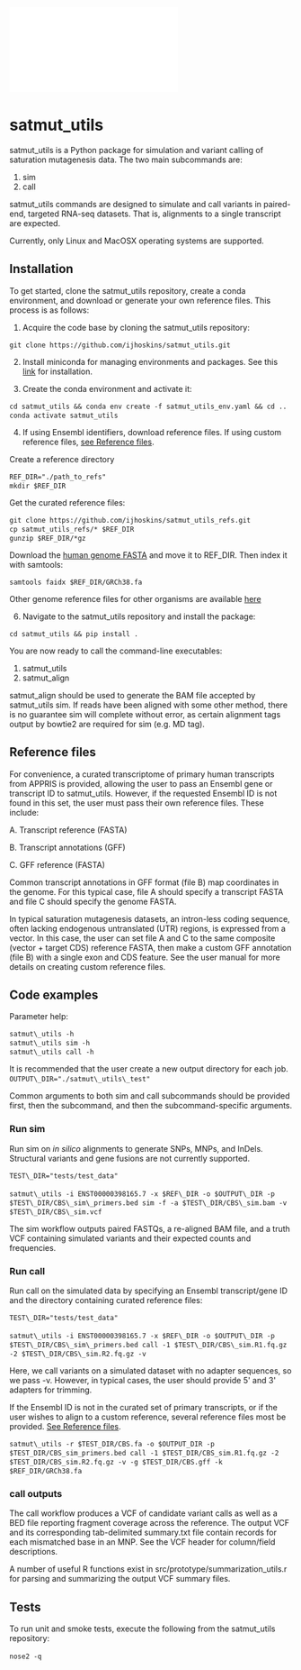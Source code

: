 ![](docs/satmut_utils_logo.pdf)

# satmut_utils

satmut_utils is a Python package for simulation and variant calling of saturation mutagenesis data. The two main subcommands are:
1. sim
2. call

satmut_utils commands are designed to simulate and call variants in paired-end, targeted RNA-seq datasets. That is, alignments to a single transcript are expected. 

Currently, only Linux and MacOSX operating systems are supported.


## Installation

To get started, clone the satmut_utils repository, create a conda environment, and download or generate your own reference files. This process is as follows:

1. Acquire the code base by cloning the satmut_utils repository:

```
git clone https://github.com/ijhoskins/satmut_utils.git
```

2. Install miniconda for managing environments and packages. See this [link](https://docs.conda.io/en/latest/miniconda.html) for installation.

3. Create the conda environment and activate it:
```
cd satmut_utils && conda env create -f satmut_utils_env.yaml && cd ..
conda activate satmut_utils
```

4. If using Ensembl identifiers, download reference files. If using custom reference files, [see Reference files](#Reference-files). 

Create a reference directory
```
REF_DIR="./path_to_refs"
mkdir $REF_DIR
```

Get the curated reference files:
```
git clone https://github.com/ijhoskins/satmut_utils_refs.git
cp satmut_utils_refs/* $REF_DIR
gunzip $REF_DIR/*gz
```

Download the [human genome FASTA](https://genome-idx.s3.amazonaws.com/hisat/grch38_genome.tar.gz) and move it to REF\_DIR. Then index it with samtools:
```
samtools faidx $REF_DIR/GRCh38.fa
```

Other genome reference files for other organisms are available [here](http://daehwankimlab.github.io/hisat2/download/)

6. Navigate to the satmut\_utils repository and install the package:
```
cd satmut_utils && pip install .
```

You are now ready to call the command-line executables:
1. satmut\_utils
2. satmut\_align

satmut\_align should be used to generate the BAM file accepted by satmut_utils sim. If reads have been aligned with some other method, there is no guarantee sim will complete without error, as certain alignment tags output by bowtie2 are required for sim (e.g. MD tag).


## Reference files

For convenience, a curated transcriptome of primary human transcripts from APPRIS is provided, allowing the user to pass an Ensembl gene or transcript ID to satmut_utils. However, if the requested Ensembl ID is not found in this set, the user must pass their own reference files. These include:

A. Transcript reference (FASTA)

B. Transcript annotations (GFF)

C. GFF reference (FASTA)

Common transcript annotations in GFF format (file B) map coordinates in the genome. For this typical case, file A should specify a transcript FASTA and file C should specify the genome FASTA.

In typical saturation mutagenesis datasets, an intron-less coding sequence, often lacking endogenous untranslated (UTR) regions, is expressed from a vector. In this case, the user can set file A and C to the same composite (vector + target CDS) reference FASTA, then make a custom GFF annotation (file B) with a single exon and CDS feature. See the user manual for more details on creating custom reference files.


## Code examples

Parameter help:
```
satmut\_utils -h
satmut\_utils sim -h
satmut\_utils call -h
```

It is recommended that the user create a new output directory for each job.
```OUTPUT\_DIR="./satmut\_utils\_test"```

Common arguments to both sim and call subcommands should be provided first, then the subcommand, and then the subcommand-specific arguments.


### Run sim

Run sim on *in silico* alignments to generate SNPs, MNPs, and InDels. Structural variants and gene fusions are not currently supported.

```
TEST\_DIR="tests/test_data"

satmut\_utils -i ENST00000398165.7 -x $REF\_DIR -o $OUTPUT\_DIR -p $TEST\_DIR/CBS\_sim\_primers.bed sim -f -a $TEST\_DIR/CBS\_sim.bam -v $TEST\_DIR/CBS\_sim.vcf
```

The sim workflow outputs paired FASTQs, a re-aligned BAM file, and a truth VCF containing simulated variants and their expected counts and frequencies.


### Run call

Run call on the simulated data by specifying an Ensembl transcript/gene ID and the directory containing curated reference files:
```
TEST\_DIR="tests/test_data"

satmut\_utils -i ENST00000398165.7 -x $REF\_DIR -o $OUTPUT\_DIR -p $TEST\_DIR/CBS\_sim\_primers.bed call -1 $TEST\_DIR/CBS\_sim.R1.fq.gz -2 $TEST\_DIR/CBS\_sim.R2.fq.gz -v
```

Here, we call variants on a simulated dataset with no adapter sequences, so we pass -v. However, in typical cases, the user should provide 5' and 3' adapters for trimming.

If the Ensembl ID is not in the curated set of primary transcripts, or if the user wishes to align to a custom reference, several reference files most be provided. [See Reference files](#Reference-files).

```
satmut\_utils -r $TEST_DIR/CBS.fa -o $OUTPUT_DIR -p $TEST_DIR/CBS_sim_primers.bed call -1 $TEST_DIR/CBS_sim.R1.fq.gz -2 $TEST_DIR/CBS_sim.R2.fq.gz -v -g $TEST_DIR/CBS.gff -k $REF_DIR/GRCh38.fa
```

### call outputs

The call workflow produces a VCF of candidate variant calls as well as a BED file reporting fragment coverage across the reference. The output VCF and its corresponding tab-delimited summary.txt file contain records for each mismatched base in an MNP. See the VCF header for column/field descriptions.

A number of useful R functions exist in src/prototype/summarization_utils.r for parsing and summarizing the output VCF summary files.

## Tests

To run unit and smoke tests, execute the following from the satmut_utils repository:

```nose2 -q```

